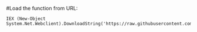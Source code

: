 #Load the function from URL:

    IEX (New-Object System.Net.Webclient).DownloadString('https://raw.githubusercontent.com/DanielRTeixeira/PowerShell/master/AppLocker/AppLockerBypassChecker.ps1')
